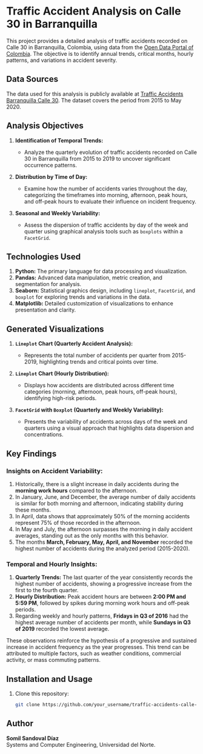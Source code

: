 # **Traffic Accident Analysis on Calle 30 in Barranquilla**

This project provides a detailed analysis of traffic accidents recorded on Calle 30 in Barranquilla, Colombia, using data from the [Open Data Portal of Colombia](https://www.datos.gov.co/). The objective is to identify annual trends, critical months, hourly patterns, and variations in accident severity.  

## **Data Sources**  
The data used for this analysis is publicly available at [Traffic Accidents Barranquilla Calle 30](https://www.datos.gov.co/Transporte/accidentes-calle-30-2015-2019/sefb-a755). The dataset covers the period from 2015 to May 2020.  

## **Analysis Objectives**  

1. **Identification of Temporal Trends:**  
   - Analyze the quarterly evolution of traffic accidents recorded on Calle 30 in Barranquilla from 2015 to 2019 to uncover significant occurrence patterns.  

2. **Distribution by Time of Day:**  
   - Examine how the number of accidents varies throughout the day, categorizing the timeframes into morning, afternoon, peak hours, and off-peak hours to evaluate their influence on incident frequency.  

3. **Seasonal and Weekly Variability:**  
   - Assess the dispersion of traffic accidents by day of the week and quarter using graphical analysis tools such as `boxplots` within a `FacetGrid`.  

## **Technologies Used**  

1. **Python:** The primary language for data processing and visualization.  
2. **Pandas:** Advanced data manipulation, metric creation, and segmentation for analysis.  
3. **Seaborn:** Statistical graphics design, including `lineplot`, `FacetGrid`, and `boxplot` for exploring trends and variations in the data.  
4. **Matplotlib:** Detailed customization of visualizations to enhance presentation and clarity.  

## **Generated Visualizations**  

1. **`Lineplot` Chart (Quarterly Accident Analysis):**  
   - Represents the total number of accidents per quarter from 2015-2019, highlighting trends and critical points over time.  

2. **`Lineplot` Chart (Hourly Distribution):**  
   - Displays how accidents are distributed across different time categories (morning, afternoon, peak hours, off-peak hours), identifying high-risk periods.  

3. **`FacetGrid` with `Boxplot` (Quarterly and Weekly Variability):**  
   - Presents the variability of accidents across days of the week and quarters using a visual approach that highlights data dispersion and concentrations.  

## **Key Findings**  

### **Insights on Accident Variability:**  
1. Historically, there is a slight increase in daily accidents during the **morning work hours** compared to the afternoon.  
2. In January, June, and December, the average number of daily accidents is similar for both morning and afternoon, indicating stability during these months.  
3. In April, data shows that approximately 50% of the morning accidents represent 75% of those recorded in the afternoon.  
4. In May and July, the afternoon surpasses the morning in daily accident averages, standing out as the only months with this behavior.  
5. The months **March, February, May, April, and November** recorded the highest number of accidents during the analyzed period (2015-2020).  

### **Temporal and Hourly Insights:**  
1. **Quarterly Trends:** The last quarter of the year consistently records the highest number of accidents, showing a progressive increase from the first to the fourth quarter.  
2. **Hourly Distribution:** Peak accident hours are between **2:00 PM and 5:59 PM**, followed by spikes during morning work hours and off-peak periods.  
3. Regarding weekly and hourly patterns, **Fridays in Q3 of 2016** had the highest average number of accidents per month, while **Sundays in Q3 of 2019** recorded the lowest average.  

These observations reinforce the hypothesis of a progressive and sustained increase in accident frequency as the year progresses. This trend can be attributed to multiple factors, such as weather conditions, commercial activity, or mass commuting patterns.  

## **Installation and Usage**  

1. Clone this repository:  
   ```bash
   git clone https://github.com/your_username/traffic-accidents-calle-30-barranquilla.git  
   ```  

## **Author**  
**Somil Sandoval Díaz**  
Systems and Computer Engineering, Universidad del Norte.  